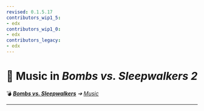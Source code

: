 ```yaml
---
revised: 0.1.5.17
contributors_wip1_5:
- edx
contributors_wip1_0:
- edx
contributors_legacy:
- edx
---
```


# 📁 Music in *Bombs vs. Sleepwalkers 2*

💣 ***[Bombs vs. Sleepwalkers][home]** ➔ [Music][music]*

****

[home]: /README.md
[music]: /music/readme.md
